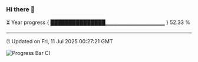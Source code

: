 ### Hi there 👋

⏳ Year progress { ███████████████▁▁▁▁▁▁▁▁▁▁▁▁▁▁▁ } 52.33 %

---

⏰ Updated on Fri, 11 Jul 2025 00:27:21 GMT

![Progress Bar CI](https://github.com/liununu/liununu/workflows/Progress%20Bar%20CI/badge.svg)
